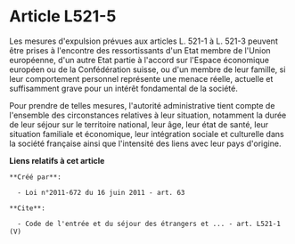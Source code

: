 # Article L521-5

Les mesures d'expulsion prévues aux articles L. 521-1 à L. 521-3 peuvent être prises à l'encontre des ressortissants d'un
Etat membre de l'Union européenne, d'un autre Etat partie à l'accord sur l'Espace économique européen ou de la Confédération
suisse, ou d'un membre de leur famille, si leur comportement personnel représente une menace réelle, actuelle et suffisamment
grave pour un intérêt fondamental de la société. 

Pour prendre de telles mesures, l'autorité administrative tient compte de l'ensemble des circonstances relatives à leur
situation, notamment la durée de leur séjour sur le territoire national, leur âge, leur état de santé, leur situation
familiale et économique, leur intégration sociale et culturelle dans la société française ainsi que l'intensité des liens
avec leur pays d'origine.

**Liens relatifs à cet article**

	**Créé par**:

	  - Loi n°2011-672 du 16 juin 2011 - art. 63

	**Cite**:

	  - Code de l'entrée et du séjour des étrangers et ... - art. L521-1 (V)
